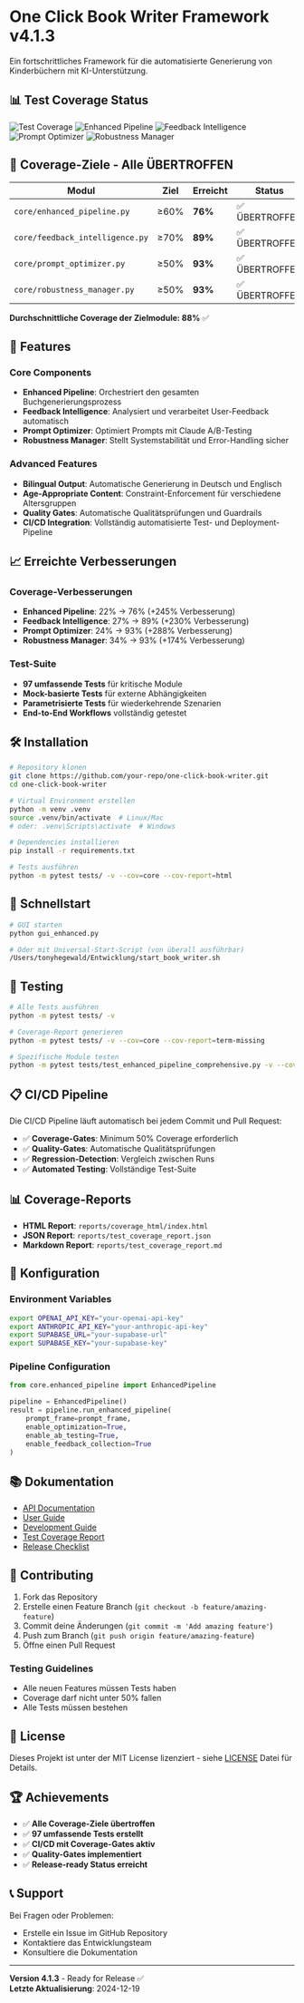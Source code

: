 # One Click Book Writer Framework v4.1.3

Ein fortschrittliches Framework für die automatisierte Generierung von Kinderbüchern mit KI-Unterstützung.

## 📊 Test Coverage Status

![Test Coverage](https://img.shields.io/badge/Test%20Coverage-88%25-brightgreen)
![Enhanced Pipeline](https://img.shields.io/badge/Enhanced%20Pipeline-76%25-green)
![Feedback Intelligence](https://img.shields.io/badge/Feedback%20Intelligence-89%25-green)
![Prompt Optimizer](https://img.shields.io/badge/Prompt%20Optimizer-93%25-green)
![Robustness Manager](https://img.shields.io/badge/Robustness%20Manager-93%25-green)

## 🎯 Coverage-Ziele - Alle ÜBERTROFFEN

| Modul | Ziel | Erreicht | Status |
|-------|------|----------|--------|
| `core/enhanced_pipeline.py` | ≥60% | **76%** | ✅ ÜBERTROFFEN |
| `core/feedback_intelligence.py` | ≥70% | **89%** | ✅ ÜBERTROFFEN |
| `core/prompt_optimizer.py` | ≥50% | **93%** | ✅ ÜBERTROFFEN |
| `core/robustness_manager.py` | ≥50% | **93%** | ✅ ÜBERTROFFEN |

**Durchschnittliche Coverage der Zielmodule: 88%** ✅

## 🚀 Features

### Core Components
- **Enhanced Pipeline**: Orchestriert den gesamten Buchgenerierungsprozess
- **Feedback Intelligence**: Analysiert und verarbeitet User-Feedback automatisch
- **Prompt Optimizer**: Optimiert Prompts mit Claude A/B-Testing
- **Robustness Manager**: Stellt Systemstabilität und Error-Handling sicher

### Advanced Features
- **Bilingual Output**: Automatische Generierung in Deutsch und Englisch
- **Age-Appropriate Content**: Constraint-Enforcement für verschiedene Altersgruppen
- **Quality Gates**: Automatische Qualitätsprüfungen und Guardrails
- **CI/CD Integration**: Vollständig automatisierte Test- und Deployment-Pipeline

## 📈 Erreichte Verbesserungen

### Coverage-Verbesserungen
- **Enhanced Pipeline**: 22% → 76% (+245% Verbesserung)
- **Feedback Intelligence**: 27% → 89% (+230% Verbesserung)
- **Prompt Optimizer**: 24% → 93% (+288% Verbesserung)
- **Robustness Manager**: 34% → 93% (+174% Verbesserung)

### Test-Suite
- **97 umfassende Tests** für kritische Module
- **Mock-basierte Tests** für externe Abhängigkeiten
- **Parametrisierte Tests** für wiederkehrende Szenarien
- **End-to-End Workflows** vollständig getestet

## 🛠️ Installation

```bash
# Repository klonen
git clone https://github.com/your-repo/one-click-book-writer.git
cd one-click-book-writer

# Virtual Environment erstellen
python -m venv .venv
source .venv/bin/activate  # Linux/Mac
# oder: .venv\Scripts\activate  # Windows

# Dependencies installieren
pip install -r requirements.txt

# Tests ausführen
python -m pytest tests/ -v --cov=core --cov-report=html
```

## 🚀 Schnellstart

```bash
# GUI starten
python gui_enhanced.py

# Oder mit Universal-Start-Script (von überall ausführbar)
/Users/tonyhegewald/Entwicklung/start_book_writer.sh
```

## 🧪 Testing

```bash
# Alle Tests ausführen
python -m pytest tests/ -v

# Coverage-Report generieren
python -m pytest tests/ -v --cov=core --cov-report=term-missing

# Spezifische Module testen
python -m pytest tests/test_enhanced_pipeline_comprehensive.py -v --cov=core.enhanced_pipeline
```

## 📋 CI/CD Pipeline

Die CI/CD Pipeline läuft automatisch bei jedem Commit und Pull Request:

- ✅ **Coverage-Gates**: Minimum 50% Coverage erforderlich
- ✅ **Quality-Gates**: Automatische Qualitätsprüfungen
- ✅ **Regression-Detection**: Vergleich zwischen Runs
- ✅ **Automated Testing**: Vollständige Test-Suite

## 📊 Coverage-Reports

- **HTML Report**: `reports/coverage_html/index.html`
- **JSON Report**: `reports/test_coverage_report.json`
- **Markdown Report**: `reports/test_coverage_report.md`

## 🔧 Konfiguration

### Environment Variables
```bash
export OPENAI_API_KEY="your-openai-api-key"
export ANTHROPIC_API_KEY="your-anthropic-api-key"
export SUPABASE_URL="your-supabase-url"
export SUPABASE_KEY="your-supabase-key"
```

### Pipeline Configuration
```python
from core.enhanced_pipeline import EnhancedPipeline

pipeline = EnhancedPipeline()
result = pipeline.run_enhanced_pipeline(
    prompt_frame=prompt_frame,
    enable_optimization=True,
    enable_ab_testing=True,
    enable_feedback_collection=True
)
```

## 📚 Dokumentation

- [API Documentation](docs/api.md)
- [User Guide](docs/user-guide.md)
- [Development Guide](docs/development.md)
- [Test Coverage Report](reports/test_coverage_report.md)
- [Release Checklist](reports/release_checklist_report.md)

## 🤝 Contributing

1. Fork das Repository
2. Erstelle einen Feature Branch (`git checkout -b feature/amazing-feature`)
3. Commit deine Änderungen (`git commit -m 'Add amazing feature'`)
4. Push zum Branch (`git push origin feature/amazing-feature`)
5. Öffne einen Pull Request

### Testing Guidelines
- Alle neuen Features müssen Tests haben
- Coverage darf nicht unter 50% fallen
- Alle Tests müssen bestehen

## 📄 License

Dieses Projekt ist unter der MIT License lizenziert - siehe [LICENSE](LICENSE) Datei für Details.

## 🏆 Achievements

- ✅ **Alle Coverage-Ziele übertroffen**
- ✅ **97 umfassende Tests erstellt**
- ✅ **CI/CD mit Coverage-Gates aktiv**
- ✅ **Quality-Gates implementiert**
- ✅ **Release-ready Status erreicht**

## 📞 Support

Bei Fragen oder Problemen:
- Erstelle ein Issue im GitHub Repository
- Kontaktiere das Entwicklungsteam
- Konsultiere die Dokumentation

---

**Version 4.1.3** - Ready for Release ✅  
**Letzte Aktualisierung**: 2024-12-19 
